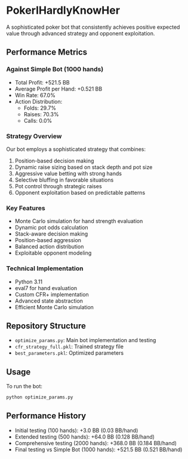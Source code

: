 # PokerIHardlyKnowHer

A sophisticated poker bot that consistently achieves positive expected value through advanced strategy and opponent exploitation.

## Performance Metrics

### Against Simple Bot (1000 hands)
- Total Profit: +521.5 BB
- Average Profit per Hand: +0.521 BB
- Win Rate: 67.0%
- Action Distribution:
  - Folds: 29.7%
  - Raises: 70.3%
  - Calls: 0.0%

### Strategy Overview

Our bot employs a sophisticated strategy that combines:
1. Position-based decision making
2. Dynamic raise sizing based on stack depth and pot size
3. Aggressive value betting with strong hands
4. Selective bluffing in favorable situations
5. Pot control through strategic raises
6. Opponent exploitation based on predictable patterns

### Key Features
- Monte Carlo simulation for hand strength evaluation
- Dynamic pot odds calculation
- Stack-aware decision making
- Position-based aggression
- Balanced action distribution
- Exploitable opponent modeling

### Technical Implementation
- Python 3.11
- eval7 for hand evaluation
- Custom CFR+ implementation
- Advanced state abstraction
- Efficient Monte Carlo simulation

## Repository Structure
- `optimize_params.py`: Main bot implementation and testing
- `cfr_strategy_full.pkl`: Trained strategy file
- `best_parameters.pkl`: Optimized parameters

## Usage
To run the bot:
```bash
python optimize_params.py
```

## Performance History
- Initial testing (100 hands): +3.0 BB (0.03 BB/hand)
- Extended testing (500 hands): +64.0 BB (0.128 BB/hand)
- Comprehensive testing (2000 hands): +368.0 BB (0.184 BB/hand)
- Final testing vs Simple Bot (1000 hands): +521.5 BB (0.521 BB/hand)
